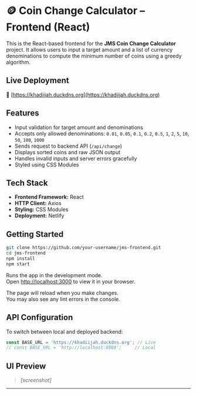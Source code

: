 # 🪙 Coin Change Calculator – Frontend (React)

This is the React-based frontend for the **JMS Coin Change Calculator** project. It allows users to input a target amount and a list of currency denominations to compute the minimum number of coins using a greedy algorithm.

## Live Deployment

🔗 [https://khadiijah.duckdns.org](https://khadiijah.duckdns.org)

## Features

- Input validation for target amount and denominations  
- Accepts only allowed denominations: `0.01`, `0.05`, `0.1`, `0.2`, `0.5`, `1`, `2`, `5`, `10`, `50`, `100`, `1000`  
- Sends request to backend API (`/api/change`)  
- Displays sorted coins and raw JSON output  
- Handles invalid inputs and server errors gracefully  
- Styled using CSS Modules  

## Tech Stack

- **Frontend Framework:** React  
- **HTTP Client:** Axios  
- **Styling:** CSS Modules  
- **Deployment:** Netlify  

## Getting Started

```bash
git clone https://github.com/your-username/jms-frontend.git
cd jms-frontend
npm install
npm start
```
Runs the app in the development mode.\
Open [http://localhost:3000](http://localhost:3000) to view it in your browser.

The page will reload when you make changes.\
You may also see any lint errors in the console.

## API Configuration

To switch between local and deployed backend:

```js
const BASE_URL = 'https://khadiijah.duckdns.org'; // Live
// const BASE_URL = 'http://localhost:8080';     // Local
```

## UI Preview

> _[screenshot]_

---

```
